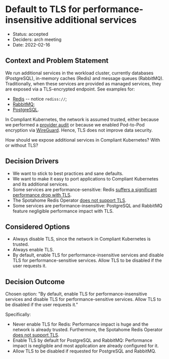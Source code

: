 # Default to TLS for performance-insensitive additional services

* Status: accepted
* Deciders: arch meeting
* Date: 2022-02-16

## Context and Problem Statement

We run additional services in the workload cluster, currently databases (PostgreSQL), in-memory caches (Redis) and message queues (RabbitMQ).
Traditionally, when these services are provided as managed services, they are exposed via a TLS-encrypted endpoint. See examples for:

* [Redis](https://docs.microsoft.com/en-us/azure/azure-cache-for-redis/cache-nodejs-get-started#create-a-new-nodejs-app) -- notice `rediss://`;
* [RabbitMQ](https://docs.aws.amazon.com/amazon-mq/latest/developer-guide/data-protection.html#data-protection-encryption-in-transit);
* [PostgreSQL](https://docs.aws.amazon.com/AmazonRDS/latest/UserGuide/PostgreSQL.Concepts.General.SSL.html).

In Compliant Kubernetes, the network is assumed trusted, either because we performed a [provider audit](../operator-manual/provider-audit.md) or because we enabled Pod-to-Pod encryption via [WireGuard](https://elastisys.com/redundancy-across-data-centers-with-kubernetes-wireguard-and-rook/). Hence, TLS does not improve data security.

How should we expose additional services in Compliant Kubernetes? With or without TLS?

## Decision Drivers

* We want to stick to best practices and sane defaults.
* We want to make it easy to port applications to Compliant Kubernetes and its additional services.
* Some services are performance-sensitive: Redis [suffers a significant performance drop with TLS](https://dzone.com/articles/redis-tls-can-significantly-reduce-performance-a-l#:~:text=To%20summarize%20performance%3A,drop%20after%20adding%20additional%20threads).
* The Spotahome Redis Operator [does not support TLS](https://github.com/spotahome/redis-operator/issues/268).
* Some services are performance-insensitive: PostgreSQL and RabbitMQ feature negligible performance impact with TLS.

## Considered Options

* Always disable TLS, since the network in Compliant Kubernetes is trusted.
* Always enable TLS.
* By default, enable TLS for performance-insensitive services and disable TLS for performance-sensitive services. Allow TLS to be disabled if the user requests it.

## Decision Outcome

Chosen option: "By default, enable TLS for performance-insensitive services and disable TLS for performance-sensitive services. Allow TLS to be disabled if the user requests it."

Specifically:

* Never enable TLS for Redis: Performance impact is huge and the network is already trusted. Furthermore, the Spotahome Redis Operator [does not support TLS](https://github.com/spotahome/redis-operator/issues/268).
* Enable TLS by default for PostgreSQL and RabbitMQ: Performance impact is negligible and most application are already configured for it.
* Allow TLS to be disabled if requested for PostgreSQL and RabbitMQ.
